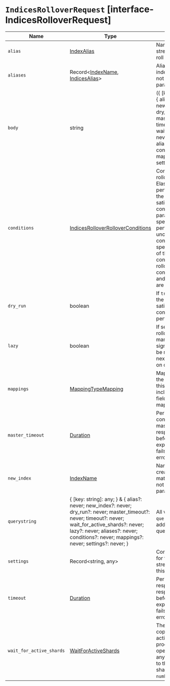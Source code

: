 # `IndicesRolloverRequest` [interface-IndicesRolloverRequest]

| Name | Type | Description |
| - | - | - |
| `alias` | [IndexAlias](./IndexAlias.md) | Name of the data stream or index alias to roll over. |
| `aliases` | Record<[IndexName](./IndexName.md), [IndicesAlias](./IndicesAlias.md)> | Aliases for the target index. Data streams do not support this parameter. |
| `body` | string | ({ [key: string]: any; } & { alias?: never; new_index?: never; dry_run?: never; master_timeout?: never; timeout?: never; wait_for_active_shards?: never; lazy?: never; aliases?: never; conditions?: never; mappings?: never; settings?: never; }) | All values in `body` will be added to the request body. |
| `conditions` | [IndicesRolloverRolloverConditions](./IndicesRolloverRolloverConditions.md) | Conditions for the rollover. If specified, Elasticsearch only performs the rollover if the current index satisfies these conditions. If this parameter is not specified, Elasticsearch performs the rollover unconditionally. If conditions are specified, at least one of them must be a `max_*` condition. The index will rollover if any `max_*` condition is satisfied and all `min_*` conditions are satisfied. |
| `dry_run` | boolean | If `true`, checks whether the current index satisfies the specified conditions but does not perform a rollover. |
| `lazy` | boolean | If set to true, the rollover action will only mark a data stream to signal that it needs to be rolled over at the next write. Only allowed on data streams. |
| `mappings` | [MappingTypeMapping](./MappingTypeMapping.md) | Mapping for fields in the index. If specified, this mapping can include field names, field data types, and mapping paramaters. |
| `master_timeout` | [Duration](./Duration.md) | Period to wait for a connection to the master node. If no response is received before the timeout expires, the request fails and returns an error. |
| `new_index` | [IndexName](./IndexName.md) | Name of the index to create. Supports date math. Data streams do not support this parameter. |
| `querystring` | { [key: string]: any; } & { alias?: never; new_index?: never; dry_run?: never; master_timeout?: never; timeout?: never; wait_for_active_shards?: never; lazy?: never; aliases?: never; conditions?: never; mappings?: never; settings?: never; } | All values in `querystring` will be added to the request querystring. |
| `settings` | Record<string, any> | Configuration options for the index. Data streams do not support this parameter. |
| `timeout` | [Duration](./Duration.md) | Period to wait for a response. If no response is received before the timeout expires, the request fails and returns an error. |
| `wait_for_active_shards` | [WaitForActiveShards](./WaitForActiveShards.md) | The number of shard copies that must be active before proceeding with the operation. Set to all or any positive integer up to the total number of shards in the index ( `number_of_replicas+1`). |
